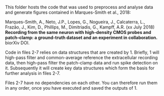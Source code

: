 This folder hosts the code that was used to preprocess and analyse data and generate figures contained in Marques-Smith et al., 2018:

Marques-Smith, A., Neto, J.P., Lopes, G., Nogueira, J., Calcaterra, L., Frazão, J., Kim, D., Phillips, M., Dimitriadis, G., Kampff, A.R. (xx July 2018) **Recording from the same neuron with high-density CMOS probes and patch-clamp: a ground-truth dataset and an experiment in collaboration.** biorXiv DOI.


Code in files 2-7 relies on data structures that are created by 1. Briefly, 1 will high-pass filter and common-average reference the extracellular recording data, then high-pass filter the patch-clamp data and run spike detection on it. Subsequently it will create key data structures which form the basis for further analysis in files 2-7.

Files 2-7 have no dependencies on each other. You can therefore run them in any order, once you have executed and saved the outputs of 1.
